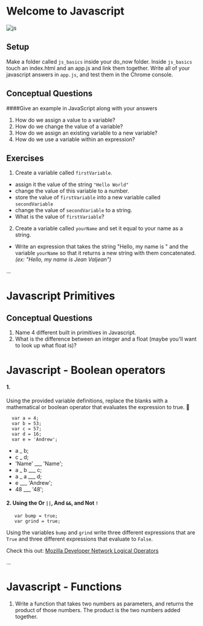 # Welcome to Javascript

![js](http://www.mastergradeit.co.za/files/thumb/289/200)

## Setup

Make a folder called `js_basics` inside your do_now folder. Inside `js_basics` touch an index.html and an app.js and link them together. Write all of your javascript answers in `app.js`, and test them in the Chrome console.


## Conceptual Questions

####Give an example in JavaScript along with your answers

1. How do we assign a value to a variable? 
2. How do we change the value of a variable? 
3. How do we assign an existing variable to a new variable?
4. How do we use a variable within an expression? 

## Exercises

1. Create a variable called `firstVariable`.
  - assign it the value of the string `"Hello World"`
  - change the value of this variable to a number.
  - store the value of `firstVariable` into a new variable called `secondVariable` 
  - change the value of `secondVariable` to a string. 
  - What is the value of `firstVariable`?

2. Create a variable called `yourName` and set it equal to your name as a string.
  - Write an expression that takes the string "Hello, my name is " and the variable `yourName` so that it returns a new string with them concatenated. 
  *(ex: "Hello, my name is Jean Valjean")*

...  

  
# Javascript Primitives 

## Conceptual Questions

1. Name 4 different built in primitives in Javascript.
2. What is the difference between an integer and a float (maybe you'll want to look up what float is)?

# Javascript - Boolean operators


#### 1.
Using the provided variable definitions, replace the blanks with a mathematical or boolean operator that evaluates the expression to true. :wave:

```
  var a = 4;
  var b = 53;
  var c = 57;
  var d = 16;
  var e = 'Andrew';
```

-  a _ b;
-  c _ d;
-  'Name' ___ 'Name';
-  a _ b ___ c;
-  a _ a ___ d;
-  e ___ 'Andrew';
-  48 ___ '48';


#### 2. Using the Or `||`, And `&&`, and Not `!`

```
   var bump = true;
   var grind = true;
```

Using the variables `bump` and `grind` write three different expressions that are `True` and three different expressions that evaluate to `False`.

Check this out:
[Mozilla Developer Network Logical Operators](https://developer.mozilla.org/en-US/docs/Web/JavaScript/Reference/Operators/Logical_Operators)

...

# Javascript - Functions

1. Write a function that takes two numbers as parameters, and returns the product of those numbers. The product is the two numbers added together.


